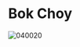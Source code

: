 # Bok Choy
![040020](https://user-images.githubusercontent.com/50277379/139855659-30650ee4-6be8-4c17-9d2e-5154540010e3.jpg)
